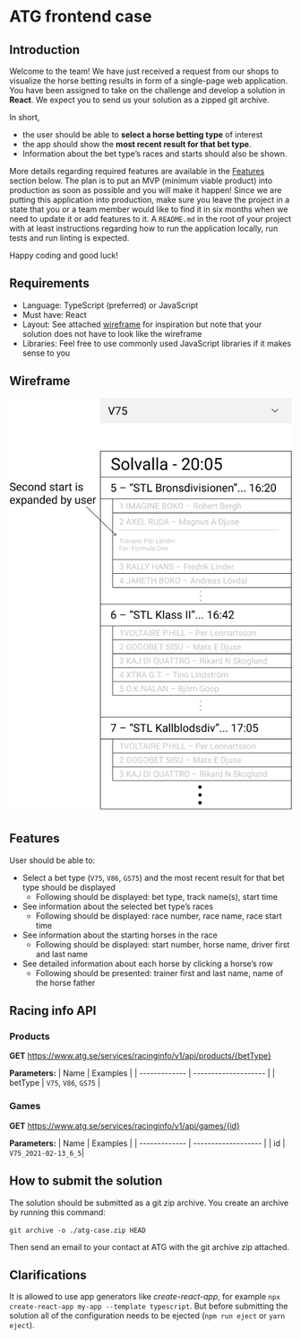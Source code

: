 # ATG frontend case

## Introduction

Welcome to the team! We have just received a request from our shops to visualize the horse betting results in form of a single-page web application. You have been assigned to take on the challenge and develop a solution in **React**. We expect you to send us your solution as a zipped git archive.

In short,

- the user should be able to **select a horse betting type** of interest
- the app should show the **most recent result for that bet type**.
- Information about the bet type’s races and starts should also be shown.

More details regarding required features are available in the [Features](#Features) section below. The plan is to put an MVP (minimum viable product) into production as soon as possible and you will make it happen! Since we are putting this application into production, make sure you leave the project in a state that you or a team member would like to find it in six months when we need to update it or add features to it. A `README.md` in the root of your project with at least instructions regarding how to run the application locally, run tests and run linting is expected.

Happy coding and good luck!

## Requirements

- Language: TypeScript (preferred) or JavaScript
- Must have: React
- Layout: See attached [wireframe](#Wireframe) for inspiration but note that your solution does not have to look like the wireframe
- Libraries: Feel free to use commonly used JavaScript libraries if it makes sense to you

## Wireframe

![startlist](./startlist.png)

## Features

User should be able to:

- Select a bet type (`V75`, `V86`, `GS75`) and the most recent result for that bet type should be displayed
  - Following should be displayed: bet type, track name(s), start time
- See information about the selected bet type’s races
  - Following should be displayed: race number, race name, race start time
- See information about the starting horses in the race
  - Following should be displayed: start number, horse name, driver first and last name
- See detailed information about each horse by clicking a horse’s row
  - Following should be presented: trainer first and last name, name of the horse father

## Racing info API

### Products

**GET** https://www.atg.se/services/racinginfo/v1/api/products/{betType}

**Parameters:**
| Name | Examples |
| ------------- | -------------------- |
| betType | `V75`, `V86`, `GS75` |

### Games

**GET** https://www.atg.se/services/racinginfo/v1/api/games/{id}

**Parameters:**
| Name | Examples |
| ------------- | ------------------- |
| id | `V75_2021-02-13_6_5`|

## How to submit the solution

The solution should be submitted as a git zip archive. You create an archive by running this command:

`git archive -o ./atg-case.zip HEAD`

Then send an email to your contact at ATG with the git archive zip attached.

## Clarifications

It is allowed to use app generators like _create-react-app_, for example `npx create-react-app my-app --template typescript`. But before submitting the solution all of the configuration needs to be ejected (`npm run eject` or `yarn eject`).
